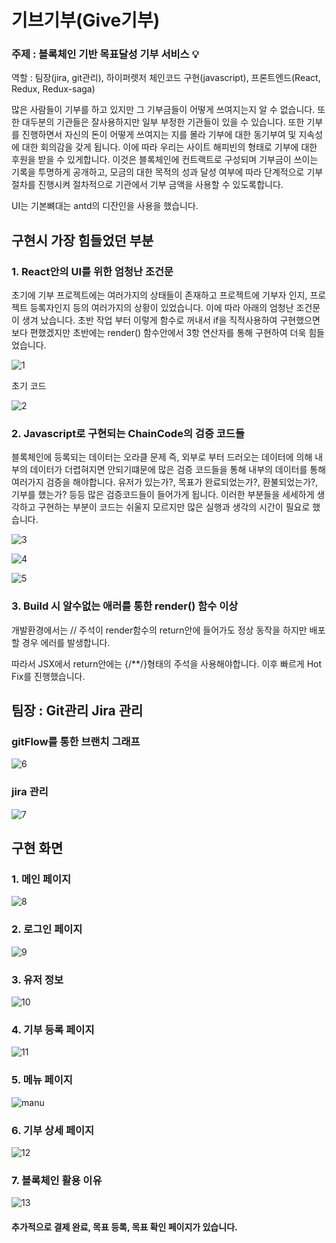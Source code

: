 

# 기브기부(Give기부)

### 주제 : 블록체인 기반 목표달성 기부 서비스 💡

역할 : 팀장(jira, git관리), 하이퍼렛저 체인코드 구현(javascript), 프론트엔드(React, Redux, Redux-saga)

많은 사람들이 기부를 하고 있지만 그 기부금들이 어떻게 쓰여지는지 알 수 없습니다. 또한 대두분의 기관들은 잘사용하지만 일부 부정한 기관들이 있을 수 있습니다. 또한 기부를 진행하면서 자신의 돈이 어떻게 쓰여지는 지를 몰라 기부에 대한 동기부여 및 지속성에 대한 회의감을 갖게 됩니다. 이에 따라 우리는 사이트 해피빈의 형태로 기부에 대한 후원을 받을 수 있게합니다.  이것은 블록체인에 컨트랙트로 구성되며 기부금이 쓰이는 기록을 투명하게 공개하고, 모금의 대한 목적의 성과 달성 여부에 따라 단계적으로 기부 절차를 진행시켜 절차적으로 기관에서 기부 금액을 사용할 수 있도록합니다.

UI는 기본뼈대는 antd의 디잔인을 사용을 했습니다. 

## 구현시 가장 힘들었던 부분

### 1. React안의  UI를 위한 엄청난 조건문

초기에 기부 프로젝트에는 여러가지의 상태들이 존재하고 프로젝트에 기부자 인지, 프로젝트 등록자인지 등의 여러가지의 상황이 있었습니다. 이에 따라 아래의 엄청난 조건문이 생겨 났습니다. 초반 작업 부터 이렇게 함수로 꺼내서 if을 직적사용하여 구현했으면 보다 편했겠지만 초반에는 render() 함수안에서 3항 연산자를 통해 구현하여 더욱 힘들었습니다.

![1](images/1.png)

초기 코드

![2](images/2.png)



### 2. Javascript로 구현되는 ChainCode의 검증 코드들

블록체인에 등록되는 데이터는 오라클 문제 즉, 외부로 부터 드러오는 데이터에 의해 내부의 데이터가 더렵혀지면 안되기떄문에 많은 검증 코드들을 통해 내부의 데이터를 통해 여러가지 검증을 해야합니다. 유저가 있는가?, 목표가 완료되었는가?, 환불되었는가?, 기부를 했는가? 등등 많은 검증코드들이 들어가게 됩니다. 이러한 부분들을 세세하게 생각하고 구현하는 부분이 코드는 쉬울지 모르지만 많은 실행과 생각의 시간이 필요로 했습니다.

![3](images/3.png)

![4](images/4.png)

![5](images/5.png)

### 3. Build 시 알수없는 애러를 통한 render() 함수 이상

개발환경에서는 // 주석이 render함수의 return안에 들어가도 정상 동작을 하지만 배포할 경우 에러를 발생합니다.

따라서 JSX에서 return안에는 {/**/}형태의 주석을 사용해야합니다. 이후 빠르게 Hot Fix를 진행했습니다.



## 팀장 : Git관리 Jira 관리

### gitFlow를 통한 브랜치 그래프

![6](images/6.png)

### jira 관리

![7](images/7.png)

## 구현 화면

### 1. 메인 페이지

![8](images/8.png)

### 2. 로그인 페이지

![9](images/9.png)

### 3. 유저 정보

![10](images/10.png)

### 4. 기부 등록 페이지

![11](images/11.png)

### 5. 메뉴 페이지

![manu](images/manu.png)

### 6. 기부 상세 페이지

![12](images/12.png)

### 7. 블록체인 활용 이유

![13](images/13.png)



#### 추가적으로 결제 완료, 목표 등록, 목표 확인 페이지가 있습니다.
